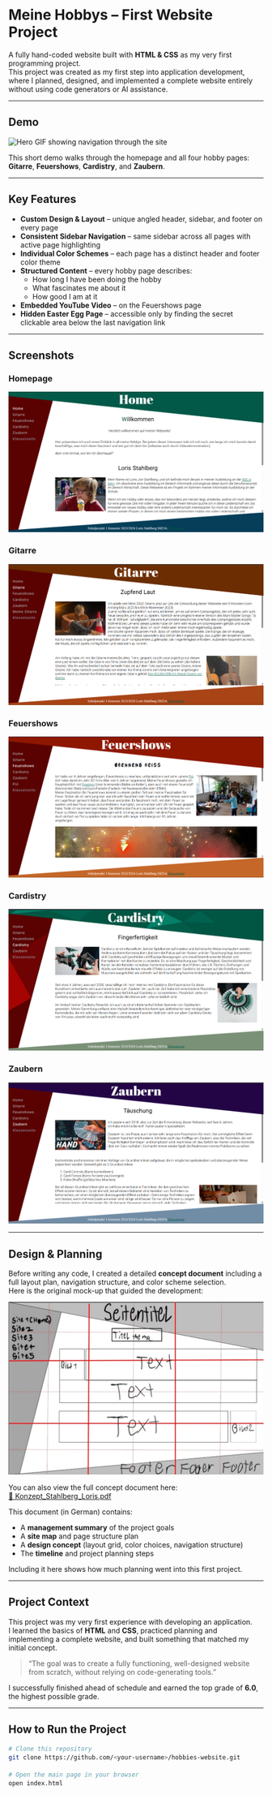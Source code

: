# Meine Hobbys – First Website Project

A fully hand-coded website built with **HTML & CSS** as my very first programming project.  
This project was created as my first step into application development, where I planned, designed, and implemented a complete website entirely without using code generators or AI assistance.

---

## Demo

![Hero GIF showing navigation through the site](./assets/hero.gif)

This short demo walks through the homepage and all four hobby pages: **Gitarre**, **Feuershows**, **Cardistry**, and **Zaubern**.

---

## Key Features

- **Custom Design & Layout** – unique angled header, sidebar, and footer on every page  
- **Consistent Sidebar Navigation** – same sidebar across all pages with active page highlighting  
- **Individual Color Schemes** – each page has a distinct header and footer color theme  
- **Structured Content** – every hobby page describes:
  - How long I have been doing the hobby
  - What fascinates me about it
  - How good I am at it
- **Embedded YouTube Video** – on the Feuershows page  
- **Hidden Easter Egg Page** – accessible only by finding the secret clickable area below the last navigation link

---

## Screenshots

### Homepage
![Homepage Screenshot](./assets/home.png)

### Gitarre
![Gitarre Screenshot](./assets/gitarre.png)

### Feuershows
![Feuershows Screenshot](./assets/feuershows.png)

### Cardistry
![Cardistry Screenshot](./assets/cardistry.png)

### Zaubern
![Zaubern Screenshot](./assets/zaubern.png)

---

## Design & Planning

Before writing any code, I created a detailed **concept document** including a full layout plan, navigation structure, and color scheme selection.  
Here is the original mock-up that guided the development:

![Mockup Layout](./assets/mockup.png)

You can also view the full concept document here:  
[📄 Konzept_Stahlberg_Loris.pdf](./Konzept/Konzept_Stahlberg_Loris.pdf)  

This document (in German) contains:
- A **management summary** of the project goals  
- A **site map** and page structure plan  
- A **design concept** (layout grid, color choices, navigation structure)  
- The **timeline** and project planning steps  

Including it here shows how much planning went into this first project.

---

## Project Context

This project was my very first experience with developing an application.  
I learned the basics of **HTML** and **CSS**, practiced planning and implementing a complete website, and built something that matched my initial concept.  

> “The goal was to create a fully functioning, well-designed website from scratch, without relying on code-generating tools.”

I successfully finished ahead of schedule and earned the top grade of **6.0**, the highest possible grade.

---

## How to Run the Project

```bash
# Clone this repository
git clone https://github.com/<your-username>/hobbies-website.git

# Open the main page in your browser
open index.html
```
